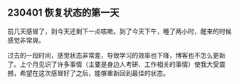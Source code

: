 ## 230401 恢复状态的第一天

前几天感冒了，到今天还剩下一点咳嗽。到了今天下午，睡了两小时，醒来的时候感觉非常爽。

过去的一段时间，感觉状态非常差，导致学习的效率也下降，博客也不怎么更新了。上个月见识了许多事情（主要是身边人考研、工作相关的事情）使我大受震撼，希望在这次感冒好了之后，能够重新回到最佳的状态。